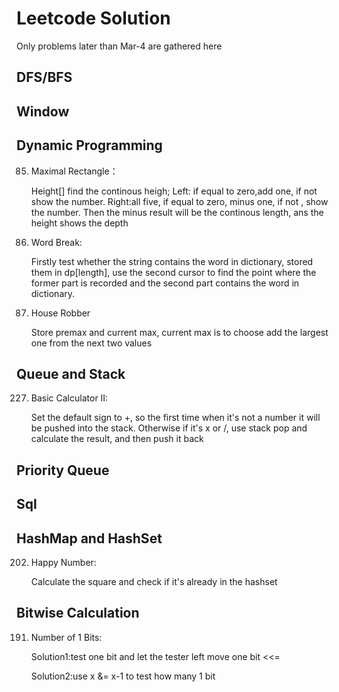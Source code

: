 # Leetcode Solution





Only problems later than Mar-4 are gathered here

## DFS/BFS



## Window



## Dynamic Programming

85. Maximal Rectangle：

    Height[] find the continous heigh; Left: if equal to zero,add one, if not show the number. Right:all five, if equal to zero, minus one, if not , show the number. Then the minus result will be the continous length, ans the height shows the depth

139. Word Break:

     Firstly test whether the string contains the word in dictionary, stored them in dp[length], use the second cursor to find the point where the former part is recorded and the second part contains the word in dictionary.

198. House Robber

     Store premax and current max, current max is to choose add the largest one from the next two values

## Queue and Stack

227. Basic Calculator II:

     Set the default sign to +, so the first time when it's not a number it will be pushed into the stack. Otherwise if it's x or /, use stack pop and calculate the result, and then push it back

## Priority Queue



## Sql



## HashMap and HashSet

202. Happy Number:

     Calculate the square and check if it's already in the hashset


## Bitwise Calculation

191. Number of 1 Bits:

     Solution1:test one bit and let the tester left move one bit <<=

     Solution2:use x &= x-1 to test how many 1 bit

